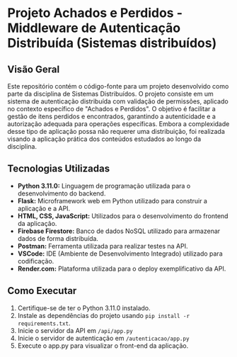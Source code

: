 # Projeto Achados e Perdidos - Middleware de Autenticação Distribuída (Sistemas distribuídos)

## Visão Geral

Este repositório contém o código-fonte para um projeto desenvolvido como parte da disciplina de Sistemas Distribuídos. O projeto consiste em um sistema de autenticação distribuída com validação de permissões, aplicado no contexto específico de "Achados e Perdidos". O objetivo é facilitar a gestão de itens perdidos e encontrados, garantindo a autenticidade e a autorização adequada para operações específicas. Embora a complexidade desse tipo de aplicação possa não requerer uma distribuição, foi realizada visando a aplicação prática dos conteúdos estudados ao longo da disciplina.

## Tecnologias Utilizadas

- **Python 3.11.0:** Linguagem de programação utilizada para o desenvolvimento do backend.
- **Flask:** Microframework web em Python utilizado para construir a aplicação e a API.
- **HTML, CSS, JavaScript:** Utilizados para o desenvolvimento do frontend da aplicação.
- **Firebase Firestore:** Banco de dados NoSQL utilizado para armazenar dados de forma distribuída.
- **Postman:** Ferramenta utilizada para realizar testes na API.
- **VSCode:** IDE (Ambiente de Desenvolvimento Integrado) utilizado para codificação.
- **Render.com:** Plataforma utilizada para o deploy exemplificativo da API.


## Como Executar

1. Certifique-se de ter o Python 3.11.0 instalado.
2. Instale as dependências do projeto usando `pip install -r requirements.txt`.
3. Inicie o servidor da API em `/api/app.py`
4. Inicie o servidor de autenticação em `/autenticacao/app.py`
4. Execute o app.py para visualizar o front-end da aplicação.